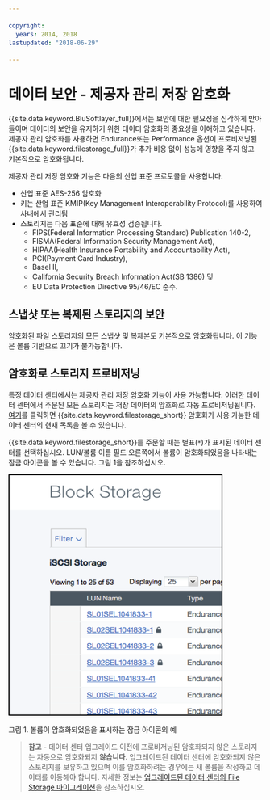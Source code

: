 ```yaml
---

copyright:
  years: 2014, 2018
lastupdated: "2018-06-29"

---
```


# 데이터 보안 - 제공자 관리 저장 암호화 

{{site.data.keyword.BluSoftlayer_full}}에서는 보안에 대한 필요성을 심각하게 받아들이며 데이터의 보안을 유지하기 위한 데이터 암호화의 중요성을 이해하고 있습니다. 제공자 관리 암호화를 사용하면 Endurance또는 Performance 옵션이 프로비저닝된 {{site.data.keyword.filestorage_full}}가 추가 비용 없이 성능에 영향을 주지 않고 기본적으로 암호화됩니다.

제공자 관리 저장 암호화 기능은 다음의 산업 표준 프로토콜을 사용합니다.

* 산업 표준 AES-256 암호화
* 키는 산업 표준 KMIP(Key Management Interoperability Protocol)를 사용하여 사내에서 관리됨
* 스토리지는 다음 표준에 대해 유효성 검증됩니다. 
    - FIPS(Federal Information Processing Standard) Publication 140-2, 
    - FISMA(Federal Information Security Management Act), 
    - HIPAA(Health Insurance Portability and Accountability Act), 
    - PCI(Payment Card Industry), 
    - Basel II, 
    - California Security Breach Information Act(SB 1386) 및 
    - EU Data Protection Directive 95/46/EC 준수.

## 스냅샷 또는 복제된 스토리지의 보안  

암호화된 파일 스토리지의 모든 스냅샷 및 복제본도 기본적으로 암호화됩니다. 이 기능은 볼륨 기반으로 끄기가 불가능합니다.

## 암호화로 스토리지 프로비저닝

특정 데이터 센터에서는 제공자 관리 저장 암호화 기능이 사용 가능합니다. 이러한 데이터 센터에서 주문된 모든 스토리지는 저장 데이터의 암호화로 자동 프로비저닝됩니다. [여기](new-ibm-block-and-file-storage-location-and-features.html)를 클릭하면 {{site.data.keyword.filestorage_short}} 암호화가 사용 가능한 데이터 센터의 현재 목록을 볼 수 있습니다. 

{{site.data.keyword.filestorage_short}}를 주문할 때는 별표(`*`)가 표시된 데이터 센터를 선택하십시오. LUN/볼륨 이름 필드 오른쪽에서 볼륨이 암호화되었음을 나타내는 잠금 아이콘을 볼 수 있습니다. 그림 1을 참조하십시오.

![LUN이 암호화되었음을 표시하는 잠금 아이콘](/images/encryptedstorage.png)
<caption>그림 1. 볼륨이 암호화되었음을 표시하는 잠금 아이콘의 예</caption>



>**참고** - 데이터 센터 업그레이드 이전에 프로비저닝된 암호화되지 않은 스토리지는 자동으로 암호화되지 **않습니다**. 업그레이드된 데이터 센터에 암호화되지 않은 스토리지를 보유하고 있으며 이를 암호화하려는 경우에는 새 볼륨을 작성하고 데이터를 이동해야 합니다. 자세한 정보는 [업그레이드된 데이터 센터의 File Storage 마이그레이션](migrate-file-storage-encrypted-file-storage.html)을 참조하십시오. 
